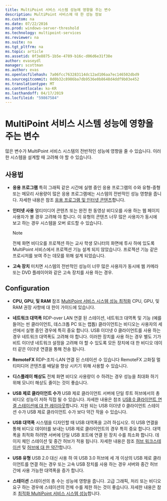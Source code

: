 ```yaml
---
title: MultiPoint 서비스 시스템 성능에 영향을 주는 변수
description: MultiPoint 서비스에 대 한 성능 정보
ms.custom: na
ms.date: 07/22/2016
ms.prod: windows-server-threshold
ms.technology: multipoint-services
ms.reviewer: na
ms.suite: na
ms.tgt_pltfrm: na
ms.topic: article
ms.assetid: 0f3e8875-1b5e-4789-b16c-d06d6e31f38e
author: evaseydl
manager: scottman
ms.author: evas
ms.openlocfilehash: 7a06fcc763283114dc12ad106aa7ec146502dbd9
ms.sourcegitcommit: 0d0b32c8986ba7db9536e0b8648d4ddf9b03e452
ms.translationtype: MT
ms.contentlocale: ko-KR
ms.lasthandoff: 04/17/2019
ms.locfileid: "59867584"
---
```

# <a name="variables-affecting-multipoint-services-system-performance"></a>MultiPoint 서비스 시스템 성능에 영향을 주는 변수
많은 변수가 MultiPoint 서비스 시스템의 전반적인 성능에 영향을 줄 수 있습니다. 이러한 시스템을 설계할 때 고려해 야 할 수 있습니다.  
  
## <a name="usage"></a>사용법  
  
-   **응용 프로그램** 특히 그래픽 같은 시간에 실행 중인 응용 프로그램의 수와 유형\-중형 또는 메모리 사용량이 많은 응용 프로그램에는 시스템의 전반적인 성능 영향을 줍니다. 자세한 내용은 참조 [응용 프로그램 및 인터넷 콘텐츠](hardware-and-performance-recommendations.md#applications-and-internet-content)합니다.  
  
-   **인터넷 사용** 멀티미디어 콘텐츠 또는 완전 한 동영상 비디오를 사용 하는 웹 페이지 사용자가 볼 경우 고려해 야 합니다. 이 유형의 콘텐츠 너무 많은 사용자가 동시에 보고 하는 경우 시스템을 오버 로드할 수 있습니다.  
  
    > [!NOTE]  
    > 전체 화면 비디오를 프로젝션 하는 교사 학생 모니터의 화면에 투사 하에 있도록 MultiPoint 서비스에서 프로젝션 기능 설계 되지 않았습니다. 프로젝션 기능 같은 프로시저를 보여 주는 데모를 위해 설계 되었습니다.  
  
-   **고속 장치** 미치면 시스템의 전반적인 성능이 너무 많은 사용자가 동시에 웹 카메라 또는 DVD 플레이어와 같은 고속 장치를 사용 하는 경우.  
  
## <a name="configuration"></a>Configuration  
  
-   **CPU, GPU, 및 RAM** 참조 [MultiPoint 서비스 시스템 성능 최적화](hardware-and-performance-recommendations.md#optimize-multipoint-services-system-performance) CPU, GPU, 및 RAM 권장 사항에 대 한이 가이드에 있습니다.  
-   **네트워크 대역폭** RDP-over LAN 연결 된 스테이션, 네트워크 대역폭 및 기능 (예를 들어는 씬 클라이언트, 데스크톱 PC 또는 랩톱) 클라이언트는 비디오는 사용자의 세션에서 실행 중인 경우에 특히 중요 합니다. USB 이더넷 0 클라이언트를 사용 하는 경우 네트워크 대역폭도 고려해 야 합니다. 이러한 장치를 사용 하는 경우 별도 기가 비트 이더넷 네트워크 설정을 고려해 야 할 수 있도록 모든 장치에 대 한 비디오 데이터 같은 이더넷 연결을 통해 전송 됩니다.  
-   **RemoteFX** RDP-조치-LAN 연결 된 스테이션 수 있습니다 RemoteFX 고화질 멀티미디어 콘텐츠를 배달을 향상 시키기 위해 사용할 수 있습니다.  
-   **디스플레이 해상도** 전체 화면 비디오 사용량이 수 하려는 경우 성능을 최대화 하기 위해 모니터 해상도 줄이는 것이 좋습니다.  
-   **USB 제로 클라이언트 수가** USB 제로 클라이언트 서버에 단일 루트 허브에서의 총 비디오 성능이 저하 직접 될 수 있습니다. 자세한 내용은 참조 [USB 0 클라이언트 연결 스테이션에 대 한 레이아웃](MultiPoint-services-Site-Planning.md#layout-for-usb-zero-client-connected-stations)합니다. 지원 되는 USB 이더넷 0 클라이언트 스테이션 수가 USB 제로 클라이언트 수가 보다 약간 작을 수 있습니다.  
-   **USB 대역폭** 시스템을 디자인할 때 USB 대역폭을 고려 하십시오.  이 USB 연결을 통해 비디오 데이터를 보내는 USB 제로 클라이언트의 경우 특히 중요 합니다. 대역폭을 최적화 하려면 서버에 단일 USB 포트에 연결 된 장치 수를 최소화 합니다. 데이지 체인 스테이션 및 중간 허브가 적용 됩니다. 자세한 내용은 참조 [허브 워크스테이션](MultiPoint-services-Site-Planning.md#station-hubs) 및 [허브에 대 한 약간](MultiPoint-services-Site-Planning.md#intermediate-hubs)합니다.  
  
-   **USB 유형** USB 2.0 대신 사용 하 여 USB 3.0 허브에 세 개 이상의 USB 제로 클라이언트를 연결 하는 경우 또는 고속 USB 장치를 사용 하는 경우 서버와 중간 허브 간에 사용 가능한 대역폭을 증가 합니다.  
  
-   **스테이션** 스테이션의 총 수는 성능에 영향을 줍니다. 고급 그래픽, 처리 또는 비디오 요구 하는 경우에 스테이션의 전체 수를 제한 하는 것이 좋습니다. 자세한 내용은 참조 [최적화 MultiPoint 서비스 시스템 성능](hardware-and-performance-recommendations.md#optimize-multipoint-services-system-performance)합니다.